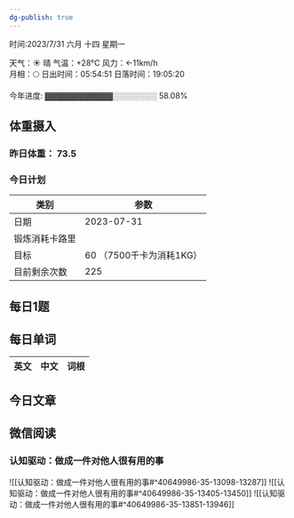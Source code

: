 ```yaml
---
dg-publish: true
---
```



时间:2023/7/31 六月 十四 星期一

天气：☀️   晴 气温：+28°C 风力：←11km/h  
月相：🌕 日出时间：05:54:51 日落时间：19:05:20

今年进度: ▓▓▓▓▓▓▓▓▓▓▓▓░░░░░░░░ 58.08%

## 体重摄入

### 昨日体重： 73.5
### 今日计划

| 类别           | 参数                    |
| -------------- | ----------------------- |
| 日期           | 2023-07-31               |
| 锻炼消耗卡路里 | |
| 目标           | 60      （7500千卡为消耗1KG）                |
| 目前剩余次数               |        225                  |



## 每日1题


## 每日单词

| 英文       | 中文       |词根|
| ---------- | ---------- | ---|


## 今日文章



## 微信阅读

<!-- start of weread -->

### 认知驱动：做成一件对他人很有用的事
![[认知驱动：做成一件对他人很有用的事#^40649986-35-13098-13287]]
![[认知驱动：做成一件对他人很有用的事#^40649986-35-13405-13450]]
![[认知驱动：做成一件对他人很有用的事#^40649986-35-13851-13946]]

<!-- end of weread -->
